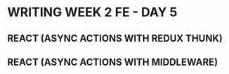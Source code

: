 # WRITING WEEK 2 FE - DAY 5
## REACT (ASYNC ACTIONS WITH REDUX THUNK)

## REACT (ASYNC ACTIONS WITH MIDDLEWARE)
